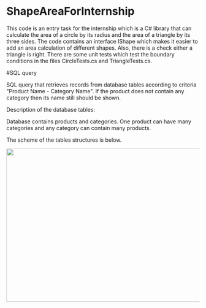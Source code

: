 # ShapeAreaForInternship

This code is an entry task for the internship which is a C# library that can calculate the area of a circle by its radius and the area of a triangle by its three sides. The code contains an interface IShape which makes it easier to add an area calculation of different shapes. Also, there is a check either a triangle is right. There are some unit tests which test the boundary conditions in the files CircleTests.cs and TriangleTests.cs.


#SQL query

SQL query that retrieves records from database tables according to criteria "Product Name - Category Name". If the product does not contain any category then its name still should be shown.

Description of the database tables:

Database contains products and categories. One product can have many categories and any category can contain many products.

The scheme of the tables structures is below.


<img src="https://user-images.githubusercontent.com/41394647/181244322-b2d2a654-7c85-417b-9b25-5abed07f04c6.png" width="670" height="400">
